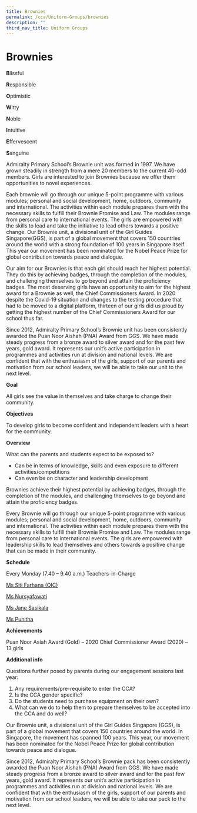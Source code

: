 ```yaml
---
title: Brownies
permalink: /cca/Uniform-Groups/brownies
description: ""
third_nav_title: Uniform Groups
---
```

# Brownies
**B**lissful 

**R**esponsible

**O**ptimistic

**W**itty

**N**oble 

**I**ntuitive

**E**ffervescent 

**S**anguine

Admiralty Primary School’s Brownie unit was formed in 1997. We have grown steadily in strength from a mere 20 members to the current 40-odd members. Girls are interested to join Brownies because we offer them opportunities to novel experiences. 

 

Each brownie will go through our unique 5-point programme with various modules; personal and social development, home, outdoors, community and international. The activities within each module prepares them with the necessary skills to fulfill their Brownie Promise and Law. The modules range from personal care to international events. The girls are empowered with the skills to lead and take the initiative to lead others towards a positive change. Our Brownie unit, a divisional unit of the Girl Guides Singapore(GGS), is part of a global movement that covers 150 countries around the world with a strong foundation of 100 years in Singapore itself. This year our movement has been nominated for the Nobel Peace Prize for global contribution towards peace and dialogue. 

 

Our aim for our Brownies is that each girl should reach her highest potential. They do this by achieving badges, through the completion of the modules, and challenging themselves to go beyond and attain the proficiency badges. The most deserving girls have an opportunity to aim for the highest award for a Brownie as well, the Chief Commissioners Award. In 2020 despite the Covid-19 situation and changes to the testing procedure that had to be moved to a digital platform, thirteen of our girls did us proud by getting the highest number of the Chief Commissioners Award for our school thus far.

 

Since 2012, Admiralty Primary School’s Brownie unit has been consistently awarded the Puan Noor Aishah (PNA) Award from GGS. We have made steady progress from a bronze award to silver award and for the past few years, gold award. It represents our unit’s active participation in programmes and activities run at division and national levels. We are confident that with the enthusiasm of the girls, support of our parents and motivation from our school leaders, we will be able to take our unit to the next level.


**Goal**

All girls see the value in themselves and take charge to change their community.

**Objectives**

To develop girls to become confident and independent leaders with a heart for the community.

**Overview**

What can the parents and students expect to be exposed to? 
-	Can be in terms of knowledge, skills and even exposure to different activities/competitions
-	Can even be on character and leadership development

Brownies achieve their highest potential by achieving badges, through the completion of the modules, and challenging themselves to go beyond and attain the proficiency badges. 

Every Brownie will go through our unique 5-point programme with various modules; personal and social development, home, outdoors, community and international. The activities within each module prepares them with the necessary skills to fulfill their Brownie Promise and Law. The modules range from personal care to international events. The girls are empowered with leadership skills to lead themselves and others towards a positive change that can be made in their community.

<strong>Schedule</strong> 

Every Monday (7.40 – 9.40 a.m.)
Teachers-in-Charge

<a href ="siti_farhana_maidin@moe.edu.sg"> Ms Siti Farhana (OIC) </a>

<a href ="Nursyafawati_salam@moe.edu.sg"> Ms Nursyafawati </a>

<a href ="jane_sasikala_mirthunjayan@moe.edu.sg"> Ms Jane Sasikala</a>



<a href ="punitha_silverrajan@moe.edu.sg"> Ms Punitha</a>

**Achievements**

Puan Noor Asiah Award (Gold) – 2020
Chief Commissioner Award (2020) – 13 girls

**Additional info**

Questions further posed by parents during our engagement sessions last year: 

1.	Any requirements/pre-requisite to enter the CCA?
2.	Is the CCA gender specific? 
3.	Do the students need to purchase equipment on their own?
4.	What can we do to help them to prepare themselves to be accepted into the CCA and do well?  

Our Brownie unit, a divisional unit of the Girl Guides Singapore (GGS), is part of a global movement that covers 150 countries around the world. In Singapore, the movement has spanned 100 years. This year, our movement has been nominated for the Nobel Peace Prize for global contribution towards peace and dialogue.  

Since 2012, Admiralty Primary School’s Brownie pack has been consistently awarded the Puan Noor Aishah (PNA) Award from GGS. We have made steady progress from a bronze award to silver award and for the past few years, gold award. It represents our unit’s active participation in programmes and activities run at division and national levels. We are confident that with the enthusiasm of the girls, support of our parents and motivation from our school leaders, we will be able to take our pack to the next level.